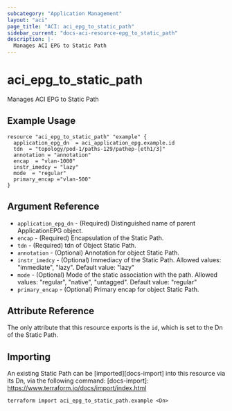 ```yaml
---
subcategory: "Application Management"
layout: "aci"
page_title: "ACI: aci_epg_to_static_path"
sidebar_current: "docs-aci-resource-epg_to_static_path"
description: |-
  Manages ACI EPG to Static Path
---
```


# aci_epg_to_static_path #

Manages ACI EPG to Static Path

## Example Usage ##

```hcl
resource "aci_epg_to_static_path" "example" {
  application_epg_dn  = aci_application_epg.example.id
  tdn  = "topology/pod-1/paths-129/pathep-[eth1/3]"
  annotation = "annotation"
  encap  = "vlan-1000"
  instr_imedcy = "lazy"
  mode  = "regular"
  primary_encap ="vlan-500"
}
```

## Argument Reference ##

* `application_epg_dn` - (Required) Distinguished name of parent ApplicationEPG object.
* `encap` - (Required) Encapsulation of the Static Path.
* `tdn` - (Required) tdn of Object Static Path.
* `annotation` - (Optional) Annotation for object Static Path.
* `instr_imedcy` - (Optional) Immediacy of the Static Path.
Allowed values: "immediate", "lazy". Default value: "lazy"
* `mode` - (Optional) Mode of the static association with the path.
Allowed values: "regular", "native", "untagged". Default value: "regular"
* `primary_encap` - (Optional) Primary encap for object Static Path.

## Attribute Reference

The only attribute that this resource exports is the `id`, which is set to the
Dn of the Static Path.

## Importing ##

An existing Static Path can be [imported][docs-import] into this resource via its Dn, via the following command:
[docs-import]: https://www.terraform.io/docs/import/index.html

```
terraform import aci_epg_to_static_path.example <Dn>
```
